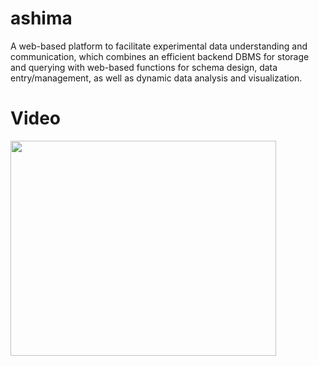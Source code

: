 # ashima
A web-based platform to facilitate experimental data understanding and communication, which combines an efficient backend DBMS for storage and querying with web-based functions for schema design, data entry/management, as well as dynamic data analysis and visualization.

# Video #

<a href='http://www.youtube.com/watch?feature=player_embedded&v=PKdtPKn8F_c' target='_blank'><img src='http://img.youtube.com/vi/PKdtPKn8F_c/0.jpg' width='425' height=344 /></a>
